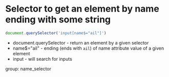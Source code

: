 # Selector to get an element by name ending with some string

```javascript
document.querySelector('input[name$="ail"]')
```

- document.querySelector - return an element by a given selector
- name$="ail" - ending (ends with ```ail```) of name attribute value of a given element
- input - will search for inputs

group: name_selector

